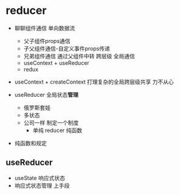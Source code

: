 # reducer

- 聊聊组件通信
    单向数据流  
    - 父子组件props通信
    - 子父组件通信-自定义事件props传递
    - 兄弟组件通信 通过父组件中转
    跨层级 全局通信
    - useContext + useReducer
    - redux

- useContext + createContext  打理复杂的全局跨层级共享
    力不从心
- useReducer 全局状态**管理**
    - 俄罗斯套娃
    - 多状态
    - 公司一样  制定一个制度
        - 单纯 reducer 纯函数
- 纯函数和规定

## useReducer
- useState 响应式状态
- 响应式状态管理
    上手段